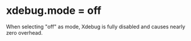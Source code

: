 # xdebug.mode = off

When selecting "off" as mode, Xdebug is fully disabled and causes nearly zero overhead. 